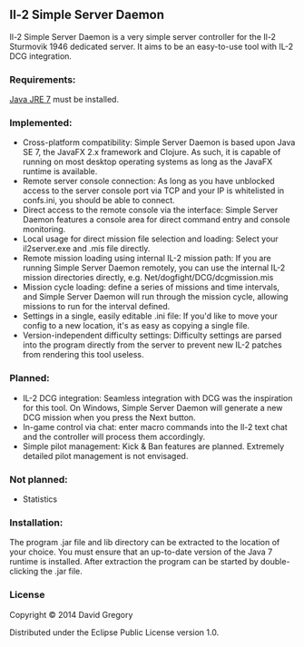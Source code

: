 Il-2 Simple Server Daemon
-------------------------

Il-2 Simple Server Daemon is a very simple server controller for the Il-2 Sturmovik 1946 dedicated server. It aims to be an easy-to-use tool with IL-2 DCG integration.

### Requirements:

[Java JRE 7][1] must be installed.

### Implemented:

- Cross-platform compatibility: Simple Server Daemon is based upon Java SE 7, the JavaFX 2.x framework and Clojure. As such, it is capable of running on most desktop operating systems as long as the JavaFX runtime is available.
- Remote server console connection: As long as you have unblocked access to the server console port via TCP and your IP is whitelisted in confs.ini, you should be able to connect.
- Direct access to the remote console via the interface: Simple Server Daemon features a console area for direct command entry and console monitoring.
- Local usage for direct mission file selection and loading: Select your il2server.exe and .mis file directly.
- Remote mission loading using internal IL-2 mission path: If you are running Simple Server Daemon remotely, you can use the internal IL-2 mission directories directly, e.g. Net/dogfight/DCG/dcgmission.mis
- Mission cycle loading: define a series of missions and time intervals, and Simple Server Daemon will run through the mission cycle, allowing missions to run for the interval defined.
- Settings in a single, easily editable .ini file: If you'd like to move your config to a new location, it's as easy as copying a single file.
- Version-independent difficulty settings: Difficulty settings are parsed into the program directly from the server to prevent new IL-2 patches from rendering this tool useless.

### Planned:

- IL-2 DCG integration: Seamless integration with DCG was the inspiration for this tool. On Windows, Simple Server Daemon will generate a new DCG mission when you press the Next button.
- In-game control via chat: enter macro commands into the Il-2 text chat and the controller will process them accordingly.
- Simple pilot management: Kick & Ban features are planned. Extremely detailed pilot management is not envisaged.

### Not planned:

- Statistics

### Installation:

The program .jar file and lib directory can be extracted to the location of your choice. You must ensure that an up-to-date version of the Java 7 runtime is installed. After extraction the program can be started by double-clicking the .jar file.

### License

Copyright © 2014 David Gregory

Distributed under the Eclipse Public License version 1.0.

[1]: http://www.oracle.com/technetwork/java/javase/downloads/jre7-downloads-1880261.html